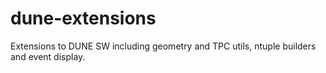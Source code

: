 # dune-extensions
Extensions to DUNE SW including geometry and TPC utils, ntuple builders and event display.

